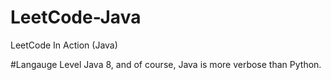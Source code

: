 LeetCode-Java
=============

LeetCode In Action (Java)

#Langauge Level
Java 8, and of course, Java is more verbose than Python.